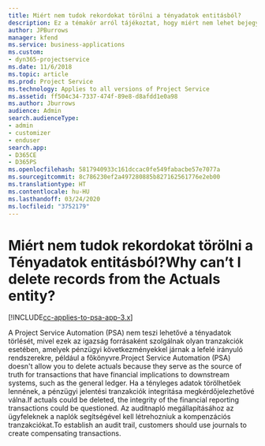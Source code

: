 ```yaml
---
title: Miért nem tudok rekordokat törölni a tényadatok entitásból?
description: Ez a témakör arról tájékoztat, hogy miért nem lehet bejegyzéseket törölni a tényleges entitásból.
author: JPBurrows
manager: kfend
ms.service: business-applications
ms.custom:
- dyn365-projectservice
ms.date: 11/6/2018
ms.topic: article
ms.prod: Project Service
ms.technology: Applies to all versions of Project Service
ms.assetid: ff504c34-7337-474f-89e8-d8afdd1e0a98
ms.author: Jburrows
audience: Admin
search.audienceType:
- admin
- customizer
- enduser
search.app:
- D365CE
- D365PS
ms.openlocfilehash: 5817940933c161dccac0fe549fabacbe57e7077a
ms.sourcegitcommit: 8c786230ef2a497280885b827162561776e2eb00
ms.translationtype: HT
ms.contentlocale: hu-HU
ms.lasthandoff: 03/24/2020
ms.locfileid: "3752179"
---
```

# <a name="why-cant-i-delete-records-from-the-actuals-entity"></a><span data-ttu-id="861dc-103">Miért nem tudok rekordokat törölni a Tényadatok entitásból?</span><span class="sxs-lookup"><span data-stu-id="861dc-103">Why can’t I delete records from the Actuals entity?</span></span>

[!INCLUDE[cc-applies-to-psa-app-3.x](../includes/cc-applies-to-psa-app-3x.md)]

<span data-ttu-id="861dc-104">A Project Service Automation (PSA) nem teszi lehetővé a tényadatok törlését, mivel ezek az igazság forrásaként szolgálnak olyan tranzakciók esetében, amelyek pénzügyi következményekkel járnak a lefelé irányuló rendszerekre, például a főkönyvre.</span><span class="sxs-lookup"><span data-stu-id="861dc-104">Project Service Automation (PSA) doesn't allow you to delete actuals because they serve as the source of truth for transactions that have financial implications to downstream systems, such as the general ledger.</span></span> <span data-ttu-id="861dc-105">Ha a tényleges adatok törölhetőek lennének, a pénzügyi jelentési tranzakciók integritása megkérdőjelezhetővé válna.</span><span class="sxs-lookup"><span data-stu-id="861dc-105">If actuals could be deleted, the integrity of the financial reporting transactions could be questioned.</span></span> <span data-ttu-id="861dc-106">Az auditnapló megállapításához az ügyfeleknek a naplók segítségével kell létrehozniuk a kompenzációs tranzakciókat.</span><span class="sxs-lookup"><span data-stu-id="861dc-106">To establish an audit trail, customers should use journals to create compensating transactions.</span></span>

